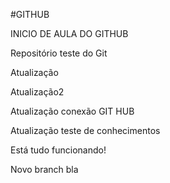 #GITHUB


INICIO DE AULA DO GITHUB

Repositório teste do Git

Atualização

Atualização2 

Atualização conexão GIT HUB

Atualização teste de conhecimentos

Está tudo funcionando!


Novo branch bla
